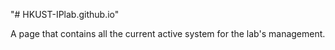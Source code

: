 "# HKUST-IPlab.github.io" 

A page that contains all the current active system for the lab's management. 